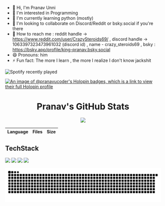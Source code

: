 * 👋 Hi, I'm Pranav Unni
* 👀 I'm interested in Programming
* 🌱 I'm currently learning python (mostly)
* 💞️ I'm looking to collaborate on Discord/Reddit or bsky.social if you're there
* 📩 How to reach me : reddit handle -> https://www.reddit.com/user/CrazySteroids69/ , discord handle -> 1063397323473961032 (discord id) , name - crazy_steroids69 , bsky : https://bsky.app/profile/king-pranav.bsky.social
* 😄 Pronouns: him
* ⚡ Fun fact: The more I learn , the more I realize I don't know jackshit

![Spotify recently played](https://spotify-recently-played-readme.vercel.app/api?user=mqjed7g2siu9wjiduwm2iw8do&count=1)

<!-- Profile Banner with Logo -->
[![An image of @pranavucoder's Holopin badges, which is a link to view their full Holopin profile](https://holopin.me/pranavucoder)](https://holopin.io/@pranavucoder)
<div align="center">
</div>

<!-- GitHub Stats Section -->
<div align="center">
  <h1>Pranav's GitHub Stats</h1>
</div>

<!-- GitHub Stats and Language Cards in a row -->
<div align="center">
  <img src="https://github-readme-stats.vercel.app/api?username=PranavU-Coder&show_icons=true&theme=radical&title_color=ff3068" height="170" />
</div>

<!-- LANGUAGES_START -->
| Language | Files | Size |
| -------- | ----- | ---- |

<!-- LANGUAGES_END -->



## TechStack
<!-- Language Badges -->
<div>
  <img src="https://img.shields.io/badge/PYTHON-8A2BE2?style=for-the-badge&logo=python&logoColor=white" />
  <img src="https://img.shields.io/badge/C-00599C?style=for-the-badge&logo=c&logoColor=white" />
  <img src="https://img.shields.io/badge/C++-00599C?style=for-the-badge&logo=cplusplus&logoColor=white" />
  <img src="https://img.shields.io/badge/NODE.JS-339933?style=for-the-badge&logo=nodedotjs&logoColor=white" />
</div>

![Snake animation](https://github.com/PranavU-Coder/PranavU-Coder/blob/output/github-contribution-grid-snake-dark.svg)
